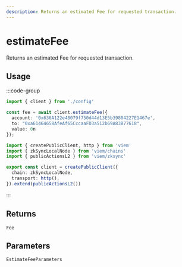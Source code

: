 ```yaml
---
description: Returns an estimated Fee for requested transaction.
---
```


# estimateFee

Returns an estimated Fee for requested transaction.

## Usage

:::code-group

```ts [example.ts]
import { client } from './config'

const fee = await client.estimateFee({
  account: '0x636A122e48079f750d44d13E5b39804227E1467e',
  to: "0xa61464658AfeAf65CccaaFD3a512b69A83B77618",
  value: 0n
});
```

```ts [config.ts]
import { createPublicClient, http } from 'viem'
import { zkSyncLocalNode } from 'viem/chains'
import { publicActionsL2 } from 'viem/zksync'

export const client = createPublicClient({
  chain: zkSyncLocalNode,
  transport: http(),
}).extend(publicActionsL2())
```
:::

## Returns 

`Fee`

## Parameters

`EstimateFeeParameters`